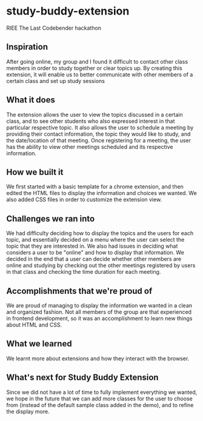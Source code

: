 # study-buddy-extension
 RIEE The Last Codebender hackathon


## Inspiration
After going online, my group and I found it difficult to contact other class members in order to study together or clear topics up. By creating this extension, it will enable us to better communicate with other members of a certain class and set up study sessions
## What it does
The extension allows the user to view the topics discussed in a certain class, and to see other students who also expressed interest in that particular respective topic. It also allows the user to schedule a meeting by providing their contact information, the topic they would like to study, and the date/location of that meeting. Once registering for a meeting, the user has the ability to view other meetings scheduled and its respective information. 
## How we built it
We first started with a basic template for a chrome extension, and then edited the HTML files to display the information and choices we wanted. We also added CSS files in order to customize the extension view.
## Challenges we ran into
We had difficulty deciding how to display the topics and the users for each topic, and essentially decided on a menu where the user can select the topic that they are interested in. We also had issues in deciding what considers a user to be "online" and how to display that information. We decided in the end that a user can decide whether other members are online and studying by checking out the other meetings registered by users in that class and checking the time duration for each meeting.  
## Accomplishments that we're proud of
We are proud of managing to display the information we wanted in a clean and organized fashion. Not all members of the group are that experienced in frontend development, so it was an accomplishment to learn new things about HTML and CSS.  
## What we learned
We learnt more about extensions and how they interact with the browser. 
## What's next for Study Buddy Extension
Since we did not have a lot of time to fully implement everything we wanted, we hope in the future that we can add more classes for the user to choose from (instead of the default sample class added in the demo), and to refine the display more. 